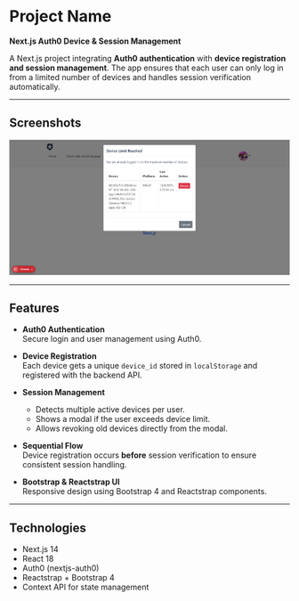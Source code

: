 # Project Name

**Next.js Auth0 Device & Session Management**

A Next.js project integrating **Auth0 authentication** with **device registration and session management**. The app ensures that each user can only log in from a limited number of devices and handles session verification automatically.

---

## Screenshots

![N Device Limit](./images/image.png) 

---

## Features

- **Auth0 Authentication**  
  Secure login and user management using Auth0.

- **Device Registration**  
  Each device gets a unique `device_id` stored in `localStorage` and registered with the backend API.

- **Session Management**  
  - Detects multiple active devices per user.  
  - Shows a modal if the user exceeds device limit.  
  - Allows revoking old devices directly from the modal.  

- **Sequential Flow**  
  Device registration occurs **before** session verification to ensure consistent session handling.

- **Bootstrap & Reactstrap UI**  
  Responsive design using Bootstrap 4 and Reactstrap components.

---

## Technologies

- Next.js 14  
- React 18  
- Auth0 (nextjs-auth0)  
- Reactstrap + Bootstrap 4  
- Context API for state management  


